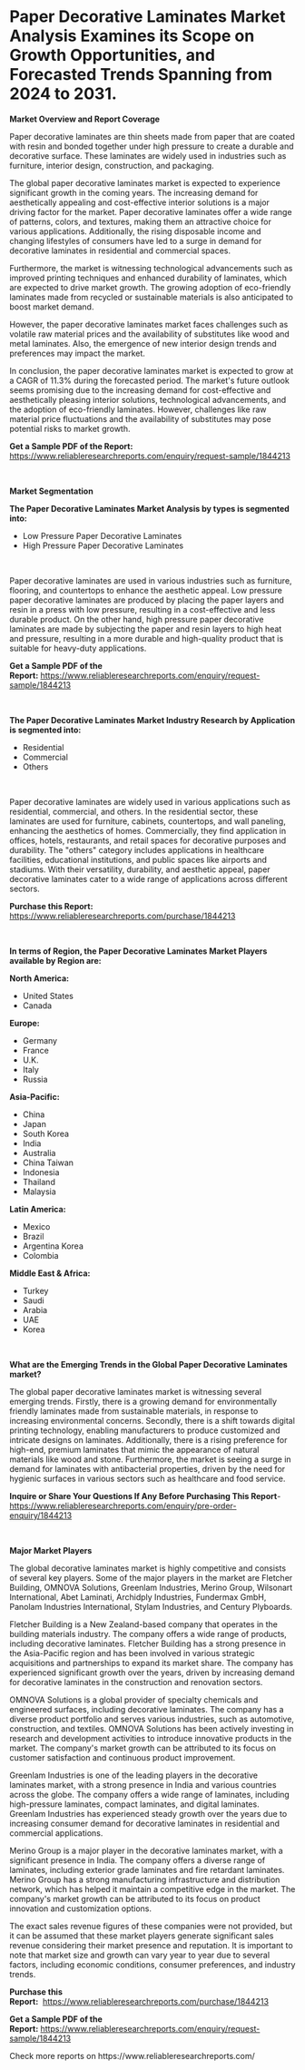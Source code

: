 <p><h1>Paper Decorative Laminates Market Analysis Examines its Scope on Growth Opportunities, and Forecasted Trends Spanning from 2024 to 2031.</h1></p><p><strong>Market Overview and Report Coverage</strong></p>
<p><p>Paper decorative laminates are thin sheets made from paper that are coated with resin and bonded together under high pressure to create a durable and decorative surface. These laminates are widely used in industries such as furniture, interior design, construction, and packaging.</p><p>The global paper decorative laminates market is expected to experience significant growth in the coming years. The increasing demand for aesthetically appealing and cost-effective interior solutions is a major driving factor for the market. Paper decorative laminates offer a wide range of patterns, colors, and textures, making them an attractive choice for various applications. Additionally, the rising disposable income and changing lifestyles of consumers have led to a surge in demand for decorative laminates in residential and commercial spaces.</p><p>Furthermore, the market is witnessing technological advancements such as improved printing techniques and enhanced durability of laminates, which are expected to drive market growth. The growing adoption of eco-friendly laminates made from recycled or sustainable materials is also anticipated to boost market demand.</p><p>However, the paper decorative laminates market faces challenges such as volatile raw material prices and the availability of substitutes like wood and metal laminates. Also, the emergence of new interior design trends and preferences may impact the market.</p><p>In conclusion, the paper decorative laminates market is expected to grow at a CAGR of 11.3% during the forecasted period. The market's future outlook seems promising due to the increasing demand for cost-effective and aesthetically pleasing interior solutions, technological advancements, and the adoption of eco-friendly laminates. However, challenges like raw material price fluctuations and the availability of substitutes may pose potential risks to market growth.</p></p>
<p><strong>Get a Sample PDF of the Report:</strong> <a href="https://www.reliableresearchreports.com/enquiry/request-sample/1844213">https://www.reliableresearchreports.com/enquiry/request-sample/1844213</a></p>
<p>&nbsp;</p>
<p><strong>Market Segmentation</strong></p>
<p><strong>The Paper Decorative Laminates Market Analysis by types is segmented into:</strong></p>
<p><ul><li>Low Pressure Paper Decorative Laminates</li><li>High Pressure Paper Decorative Laminates</li></ul></p>
<p>&nbsp;</p>
<p><p>Paper decorative laminates are used in various industries such as furniture, flooring, and countertops to enhance the aesthetic appeal. Low pressure paper decorative laminates are produced by placing the paper layers and resin in a press with low pressure, resulting in a cost-effective and less durable product. On the other hand, high pressure paper decorative laminates are made by subjecting the paper and resin layers to high heat and pressure, resulting in a more durable and high-quality product that is suitable for heavy-duty applications.</p></p>
<p><strong>Get a Sample PDF of the Report:</strong>&nbsp;<a href="https://www.reliableresearchreports.com/enquiry/request-sample/1844213">https://www.reliableresearchreports.com/enquiry/request-sample/1844213</a></p>
<p>&nbsp;</p>
<p><strong>The Paper Decorative Laminates Market Industry Research by Application is segmented into:</strong></p>
<p><ul><li>Residential</li><li>Commercial</li><li>Others</li></ul></p>
<p>&nbsp;</p>
<p><p>Paper decorative laminates are widely used in various applications such as residential, commercial, and others. In the residential sector, these laminates are used for furniture, cabinets, countertops, and wall paneling, enhancing the aesthetics of homes. Commercially, they find application in offices, hotels, restaurants, and retail spaces for decorative purposes and durability. The "others" category includes applications in healthcare facilities, educational institutions, and public spaces like airports and stadiums. With their versatility, durability, and aesthetic appeal, paper decorative laminates cater to a wide range of applications across different sectors.</p></p>
<p><strong>Purchase this Report:</strong>&nbsp; <a href="https://www.reliableresearchreports.com/purchase/1844213">https://www.reliableresearchreports.com/purchase/1844213</a></p>
<p>&nbsp;</p>
<p><strong>In terms of Region, the Paper Decorative Laminates Market Players available by Region are:</strong></p>
<p>
    <p> <strong> North America: </strong>
        <ul>
            <li>United States</li>
            <li>Canada</li>
        </ul>
        </p> 
    <p> <strong> Europe: </strong>
        <ul>
            <li>Germany</li>
            <li>France</li>
            <li>U.K.</li>
            <li>Italy</li>
            <li>Russia</li>
        </ul>
        </p> 
    <p> <strong> Asia-Pacific: </strong>
        <ul>
            <li>China</li>
            <li>Japan</li>
            <li>South Korea</li>
            <li>India</li>
            <li>Australia</li>
            <li>China Taiwan</li>
            <li>Indonesia</li>
            <li>Thailand</li>
            <li>Malaysia</li>
        </ul>
        </p> 
    <p> <strong> Latin America: </strong>
        <ul>
            <li>Mexico</li>
            <li>Brazil</li>
            <li>Argentina Korea</li>
            <li>Colombia</li>
        </ul>
        </p> 
    <p> <strong> Middle East & Africa: </strong>
        <ul>
            <li>Turkey</li>
            <li>Saudi</li>
            <li>Arabia</li>
            <li>UAE</li>
            <li>Korea</li>
        </ul>
    </p>
    </p>
<p>&nbsp;</p>
<p><strong>What are the Emerging Trends in the Global Paper Decorative Laminates market?</strong></p>
<p><p>The global paper decorative laminates market is witnessing several emerging trends. Firstly, there is a growing demand for environmentally friendly laminates made from sustainable materials, in response to increasing environmental concerns. Secondly, there is a shift towards digital printing technology, enabling manufacturers to produce customized and intricate designs on laminates. Additionally, there is a rising preference for high-end, premium laminates that mimic the appearance of natural materials like wood and stone. Furthermore, the market is seeing a surge in demand for laminates with antibacterial properties, driven by the need for hygienic surfaces in various sectors such as healthcare and food service.</p></p>
<p><strong>Inquire or Share Your Questions If Any Before Purchasing This Report</strong>- <a href="https://www.reliableresearchreports.com/enquiry/pre-order-enquiry/1844213">https://www.reliableresearchreports.com/enquiry/pre-order-enquiry/1844213</a></p>
<p>&nbsp;</p>
<p><strong>Major Market Players</strong></p>
<p><p>The global decorative laminates market is highly competitive and consists of several key players. Some of the major players in the market are Fletcher Building, OMNOVA Solutions, Greenlam Industries, Merino Group, Wilsonart International, Abet Laminati, Archidply Industries, Fundermax GmbH, Panolam Industries International, Stylam Industries, and Century Plyboards.</p><p>Fletcher Building is a New Zealand-based company that operates in the building materials industry. The company offers a wide range of products, including decorative laminates. Fletcher Building has a strong presence in the Asia-Pacific region and has been involved in various strategic acquisitions and partnerships to expand its market share. The company has experienced significant growth over the years, driven by increasing demand for decorative laminates in the construction and renovation sectors.</p><p>OMNOVA Solutions is a global provider of specialty chemicals and engineered surfaces, including decorative laminates. The company has a diverse product portfolio and serves various industries, such as automotive, construction, and textiles. OMNOVA Solutions has been actively investing in research and development activities to introduce innovative products in the market. The company's market growth can be attributed to its focus on customer satisfaction and continuous product improvement.</p><p>Greenlam Industries is one of the leading players in the decorative laminates market, with a strong presence in India and various countries across the globe. The company offers a wide range of laminates, including high-pressure laminates, compact laminates, and digital laminates. Greenlam Industries has experienced steady growth over the years due to increasing consumer demand for decorative laminates in residential and commercial applications.</p><p>Merino Group is a major player in the decorative laminates market, with a significant presence in India. The company offers a diverse range of laminates, including exterior grade laminates and fire retardant laminates. Merino Group has a strong manufacturing infrastructure and distribution network, which has helped it maintain a competitive edge in the market. The company's market growth can be attributed to its focus on product innovation and customization options.</p><p>The exact sales revenue figures of these companies were not provided, but it can be assumed that these market players generate significant sales revenue considering their market presence and reputation. It is important to note that market size and growth can vary year to year due to several factors, including economic conditions, consumer preferences, and industry trends.</p></p>
<p><strong>Purchase this Report:</strong>&nbsp;&nbsp;<a href="https://www.reliableresearchreports.com/purchase/1844213">https://www.reliableresearchreports.com/purchase/1844213</a></p>
<p></p>
<p><strong>Get a Sample PDF of the Report:</strong>&nbsp;<a href="https://www.reliableresearchreports.com/enquiry/request-sample/1844213">https://www.reliableresearchreports.com/enquiry/request-sample/1844213</a></p>
<p>Check more reports on https://www.reliableresearchreports.com/</p>